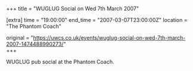 +++
title = "WUGLUG Social on Wed 7th March 2007"

[extra]
time = "19:00:00"
end_time = "2007-03-07T23:00:00Z"
location = "The Phantom Coach"

original = "https://uwcs.co.uk/events/wuglug-social-on-wed-7th-march-2007-1474488990273/"    
+++

WUGLUG pub social at the Phantom Coach.

